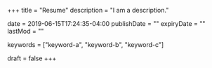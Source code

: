 +++
title = "Resume"
description = "I am a description."

date = 2019-06-15T17:24:35-04:00
publishDate = ""
expiryDate = ""
lastMod = ""

keywords = ["keyword-a", "keyword-b", "keyword-c"]

draft = false
+++

